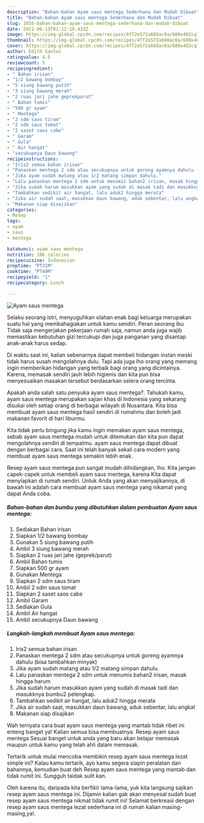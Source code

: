```yaml
---
description: "Bahan-bahan Ayam saus mentega Sederhana dan Mudah Dibuat"
title: "Bahan-bahan Ayam saus mentega Sederhana dan Mudah Dibuat"
slug: 1016-bahan-bahan-ayam-saus-mentega-sederhana-dan-mudah-dibuat
date: 2021-06-13T01:12:28.433Z
image: https://img-global.cpcdn.com/recipes/4ff2e572a660ac0a/680x482cq70/ayam-saus-mentega-foto-resep-utama.jpg
thumbnail: https://img-global.cpcdn.com/recipes/4ff2e572a660ac0a/680x482cq70/ayam-saus-mentega-foto-resep-utama.jpg
cover: https://img-global.cpcdn.com/recipes/4ff2e572a660ac0a/680x482cq70/ayam-saus-mentega-foto-resep-utama.jpg
author: Edith Santos
ratingvalue: 4.5
reviewcount: 5
recipeingredient:
- " Bahan irisan"
- "1/2 bawang bombay"
- "5 siung bawang putih"
- "3 siung bawang merah"
- "2 ruas jari jahe geprekparut"
- " Bahan tumis"
- "500 gr ayam"
- " Mentega"
- "2 sdm saus tiram"
- "2 sdm saus tomat"
- "2 saset saos cabe"
- " Garam"
- " Gula"
- " Air hangat"
- "secukupnya Daun bawang"
recipeinstructions:
- "Iris2 semua bahan irisan"
- "Panaskan mentega 2 sdm atau secukupnya untuk goreng ayamnya dahulu (bisa tambahkan minyak)"
- "Jika ayam sudah matang atau 1/2 matang simpan dahulu."
- "Lalu panaskan mentega 2 sdm untuk menumis bahan2 irisan, masak hingga harum"
- "Jika sudah harum masukkan ayam yang sudah di masak tadi dan masukknya bumbu2 pelengkap."
- "Tambahkan sedikit air hangat, lalu aduk2 hingga merata"
- "Jika air sudah saat, masukkan daun bawang, aduk sebentar, lalu angkat"
- "Makanan siap disajikan"
categories:
- Resep
tags:
- ayam
- saus
- mentega

katakunci: ayam saus mentega 
nutrition: 106 calories
recipecuisine: Indonesian
preptime: "PT31M"
cooktime: "PT49M"
recipeyield: "1"
recipecategory: Lunch

---
```



![Ayam saus mentega](https://img-global.cpcdn.com/recipes/4ff2e572a660ac0a/680x482cq70/ayam-saus-mentega-foto-resep-utama.jpg)

Selaku seorang istri, menyuguhkan olahan enak bagi keluarga merupakan suatu hal yang membahagiakan untuk kamu sendiri. Peran seorang ibu Tidak saja mengerjakan pekerjaan rumah saja, namun anda juga wajib memastikan kebutuhan gizi tercukupi dan juga panganan yang disantap anak-anak harus sedap.

Di waktu  saat ini, kalian sebenarnya dapat membeli hidangan instan meski tidak harus susah mengolahnya dulu. Tapi ada juga lho orang yang memang ingin memberikan hidangan yang terbaik bagi orang yang dicintainya. Karena, memasak sendiri jauh lebih higienis dan kita pun bisa menyesuaikan masakan tersebut berdasarkan selera orang tercinta. 



Apakah anda salah satu penyuka ayam saus mentega?. Tahukah kamu, ayam saus mentega merupakan sajian khas di Indonesia yang sekarang disukai oleh setiap orang di berbagai wilayah di Nusantara. Kita bisa membuat ayam saus mentega hasil sendiri di rumahmu dan boleh jadi makanan favorit di hari liburmu.

Kita tidak perlu bingung jika kamu ingin memakan ayam saus mentega, sebab ayam saus mentega mudah untuk ditemukan dan kita pun dapat mengolahnya sendiri di tempatmu. ayam saus mentega dapat dibuat dengan berbagai cara. Saat ini telah banyak sekali cara modern yang membuat ayam saus mentega semakin lebih enak.

Resep ayam saus mentega pun sangat mudah dihidangkan, lho. Kita jangan capek-capek untuk membeli ayam saus mentega, karena Kita dapat menyiapkan di rumah sendiri. Untuk Anda yang akan menyajikannya, di bawah ini adalah cara membuat ayam saus mentega yang nikamat yang dapat Anda coba.

<!--inarticleads1-->

##### Bahan-bahan dan bumbu yang dibutuhkan dalam pembuatan Ayam saus mentega:

1. Sediakan  Bahan irisan
1. Siapkan 1/2 bawang bombay
1. Gunakan 5 siung bawang putih
1. Ambil 3 siung bawang merah
1. Siapkan 2 ruas jari jahe (geprek/parut)
1. Ambil  Bahan tumis
1. Siapkan 500 gr ayam
1. Gunakan  Mentega
1. Siapkan 2 sdm saus tiram
1. Ambil 2 sdm saus tomat
1. Siapkan 2 saset saos cabe
1. Ambil  Garam
1. Sediakan  Gula
1. Ambil  Air hangat
1. Ambil secukupnya Daun bawang




<!--inarticleads2-->

##### Langkah-langkah membuat Ayam saus mentega:

1. Iris2 semua bahan irisan
1. Panaskan mentega 2 sdm atau secukupnya untuk goreng ayamnya dahulu (bisa tambahkan minyak)
1. Jika ayam sudah matang atau 1/2 matang simpan dahulu.
1. Lalu panaskan mentega 2 sdm untuk menumis bahan2 irisan, masak hingga harum
1. Jika sudah harum masukkan ayam yang sudah di masak tadi dan masukknya bumbu2 pelengkap.
1. Tambahkan sedikit air hangat, lalu aduk2 hingga merata
1. Jika air sudah saat, masukkan daun bawang, aduk sebentar, lalu angkat
1. Makanan siap disajikan




Wah ternyata cara buat ayam saus mentega yang mantab tidak ribet ini enteng banget ya! Kalian semua bisa membuatnya. Resep ayam saus mentega Sesuai banget untuk anda yang baru akan belajar memasak maupun untuk kamu yang telah ahli dalam memasak.

Tertarik untuk mulai mencoba membikin resep ayam saus mentega lezat simple ini? Kalau kamu tertarik, ayo kamu segera siapin peralatan dan bahannya, kemudian buat deh Resep ayam saus mentega yang mantab dan tidak rumit ini. Sungguh taidak sulit kan. 

Oleh karena itu, daripada kita berfikir lama-lama, yuk kita langsung sajikan resep ayam saus mentega ini. Dijamin kalian gak akan menyesal sudah buat resep ayam saus mentega nikmat tidak rumit ini! Selamat berkreasi dengan resep ayam saus mentega lezat sederhana ini di rumah kalian masing-masing,ya!.

